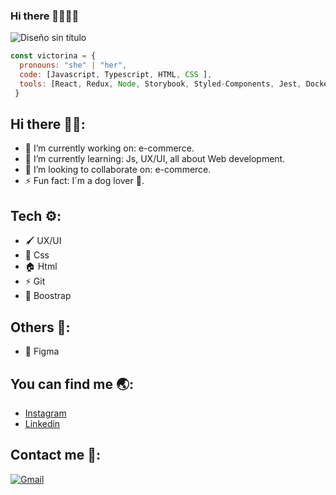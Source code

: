### Hi there 👩🏻‍💻✨

![Diseño sin título](https://user-images.githubusercontent.com/94463300/148407184-44517bb4-da9c-42cd-a65f-997da5cbf201.png)

```js
const victorina = {
  pronouns: "she" | "her",
  code: [Javascript, Typescript, HTML, CSS ],
  tools: [React, Redux, Node, Storybook, Styled-Components, Jest, Docker],
 }
```
## Hi there 👋🏻:

- 🔭 I’m currently working on: e-commerce.
- 🌱 I’m currently learning: Js, UX/UI, all about Web development.
- 👯 I’m looking to collaborate on: e-commerce.
- ⚡ Fun fact: I´m a dog lover 🐶.

## Tech ⚙️:
- 🖌 UX/UI
- 🎨 Css
- 🏠 Html
- ⚡️ Git
- 🚀 Boostrap

## Others 🔧:
- 🎨 Figma

## You can find me 🌏:
- [Instagram](https://www.instagram.com/victorinacarelli/)
- [Linkedin](https://www.linkedin.com/in/victorina-carelli-296446116/)


<!--
**victorinacarelli/victorinacarelli** is a ✨ _special_ ✨ repository because its `README.md` (this file) appears on your GitHub profile.
-->

## Contact me 📩:

[![Gmail](https://img.shields.io/badge/-VictorinaCarelli-c14438?style=flat&logo=Gmail&logoColor=white)](mailto:victorinacarelli@gmail.com)

